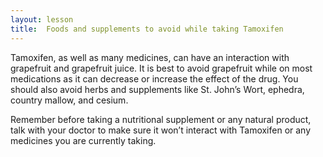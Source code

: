 ```yaml
---
layout: lesson
title:  Foods and supplements to avoid while taking Tamoxifen
---
```


Tamoxifen, as well as many medicines, can have an interaction with grapefruit and grapefruit juice. It is best to avoid grapefruit while on most medications as it can decrease or increase the effect of the drug.
You should also avoid herbs and supplements like St. John’s Wort, ephedra, country mallow, and cesium.

Remember before taking a nutritional supplement or any natural product, talk with your doctor to make sure it won’t interact with Tamoxifen or any medicines you are currently taking. 
